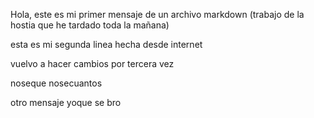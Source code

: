 Hola, este es mi primer mensaje de un archivo markdown (trabajo de la hostia que he tardado toda la mañana)

esta es mi segunda linea hecha desde internet

vuelvo a hacer cambios por tercera vez

noseque nosecuantos

otro mensaje yoque se bro